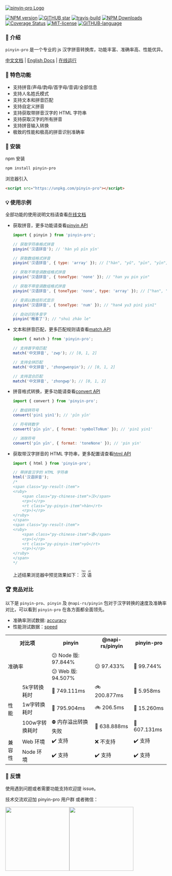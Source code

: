 [![pinyin-pro Logo](https://github.com/zh-lx/pinyin-pro/assets/73059627/79ffc02d-d223-40f9-a223-ddd2a9c9534b)](https://github.com/zh-lx/pinyin-pro)

[![NPM version](https://img.shields.io/npm/v/pinyin-pro.svg)](https://www.npmjs.com/package/pinyin-pro)
[![GITHUB star](https://img.shields.io/github/stars/zh-lx/pinyin-pro.svg)](https://github.com/zh-lx/pinyin-pro)
[![travis-build](https://travis-ci.com/zh-lx/pinyin-pro.svg?branch=main)](https://travis-ci.com/github/zh-lx/pinyin-pro)
[![NPM Downloads](https://img.shields.io/npm/dm/pinyin-pro.svg)](https://npmcharts.com/compare/pinyin-pro?minimal=true)
[![Coverage Status](https://coveralls.io/repos/github/zh-lx/pinyin-pro/badge.svg?branch=main)](https://coveralls.io/github/zh-lx/pinyin-pro?branch=main)
[![MIT-license](https://img.shields.io/npm/l/pinyin-pro.svg)](https://opensource.org/licenses/MIT)
[![GITHUB-language](https://img.shields.io/github/languages/top/zh-lx/pinyin-pro.svg)](https://github.com/zh-lx/pinyin-pro)

### 📖 介绍

`pinyin-pro` 是一个专业的 js 汉字拼音转换库，功能丰富、准确率高、性能优异。

[中文文档](https://pinyin-pro.cn) | [English Docs](https://pinyin-pro.cn/en) | [在线运行](https://pinyin-pro.cn/run/run)

### 🎨 特色功能

- 支持拼音/声母/韵母/首字母/音调/全部信息
- 支持人名姓氏模式
- 支持文本和拼音匹配
- 支持自定义拼音
- 支持获取带拼音汉字的 HTML 字符串
- 支持获取汉字的所有拼音
- 支持拼音输入转换
- 极致的性能和极高的拼音识别准确率

### 🔨 安装

npm 安装

```html
npm install pinyin-pro
```

浏览器引入

```html
<script src="https://unpkg.com/pinyin-pro"></script>
```

### 💡 使用示例

全部功能的使用说明文档请查看[在线文档](https://pinyin-pro.cn/use/pinyin)

- 获取拼音，更多功能请查看[pinyin API](https://pinyin-pro.cn/use/pinyin)

  ```js
  import { pinyin } from 'pinyin-pro';

  // 获取字符串格式拼音
  pinyin('汉语拼音'); // 'hàn yǔ pīn yīn'

  // 获取数组格式拼音
  pinyin('汉语拼音', { type: 'array' }); // ["hàn", "yǔ", "pīn", "yīn"]

  // 获取不带音调数组格式拼音
  pinyin('汉语拼音', { toneType: 'none' }); // "han yu pin yin"

  // 获取不带音调数组格式拼音
  pinyin('汉语拼音', { toneType: 'none', type: 'array' }); // ["han", "yu", "pin", "yin"]

  // 音调以数组形式显示
  pinyin('汉语拼音', { toneType: 'num' }); // "han4 yu3 pin1 yin1"

  // 自动识别多音字
  pinyin('睡着了'); // "shuì zháo le"
  ```

- 文本和拼音匹配，更多匹配规则请查看[match API](https://pinyin-pro.cn/use/match)

  ```js
  import { match } from 'pinyin-pro';

  // 支持首字母匹配
  match('中文拼音', 'zwp'); // [0, 1, 2]

  // 支持全拼匹配
  match('中文拼音', 'zhongwenpin'); // [0, 1, 2]

  // 支持混合匹配
  match('中文拼音', 'zhongwp'); // [0, 1, 2]
  ```

- 拼音格式转换，更多功能请查看[convert API](https://pinyin-pro.cn/use/convert)

  ```js
  import { convert } from 'pinyin-pro';

  // 数组转符号
  convert('pin1 yin1'); // 'pīn yīn'

  // 符号转数字
  convert('pīn yīn', { format: 'symbolToNum' }); // 'pin1 yin1'

  // 消除符号
  convert('pīn yīn', { format: 'toneNone' }); // 'pin yin'
  ```

- 获取带汉字拼音的 HTML 字符串，更多配置请查看[html API](https://pinyin-pro.cn/use/html)

  ```js
  import { html } from 'pinyin-pro';

  // 带拼音汉字的 HTML 字符串
  html('汉语拼音');
  /*
  <span class="py-result-item">
  <ruby>
      <span class="py-chinese-item">汉</span>
      <rp>(</rp>
      <rt class="py-pinyin-item">hàn</rt>
      <rp>)</rp>
  </ruby>
  </span>
  <span class="py-result-item">
  <ruby>
      <span class="py-chinese-item">语</span>
      <rp>(</rp>
      <rt class="py-pinyin-item">yǔ</rt>
      <rp>)</rp>
  </ruby>
  </span>
  */
  ```

  上述结果浏览器中预览效果如下：
  <span class="py-result-item">
  <ruby>
  <span class="py-chinese-item">汉</span>
  <rp>(</rp>
  <rt class="py-pinyin-item">hàn</rt>
  <rp>)</rp>
  </ruby>
  </span>
  <span class="py-result-item">
  <ruby>
  <span class="py-chinese-item">语</span>
  <rp>(</rp>
  <rt class="py-pinyin-item">yǔ</rt>
  <rp>)</rp>
  </ruby>
  </span>

### 🏆 竞品对比

以下是 `pinyin-pro`、`pinyin` 及 `@napi-rs/pinyin` 包对于汉字转换的速度及准确率对比，可以看到 `pinyin-pro` 在各方面都全面领先。

- 准确率测试数据: [accuracy](https://github.com/zh-lx/pinyin-pro/blob/main/benchmark/accuracy.js)
- 性能测试数据：[speed](https://github.com/zh-lx/pinyin-pro/blob/main/benchmark/speed.js)
<table>
    <tr>
        <th colspan="2">对比项</th>
        <th>pinyin</th>
        <th>@napi-rs/pinyin</th>
        <th>pinyin-pro</th>
    </tr>
    <tr>
        <td rowspan="2" colspan="2">准确率</td>
        <td>😕 Node 版: 97.844%</td>
        <td rowspan="2">😕 97.433%</td>
        <td rowspan="2">🤩 99.744%</td>
    </tr>
    <tr>
        <td>😕 Web 版: 94.507%	</td>
    </tr>
    <tr>
        <td rowspan="3">性能</td>
        <td>5k字转换耗时</td>
        <td>🐢 749.111ms</td>
        <td>🚲 200.877ms</td>
        <td>🚀 5.958ms</td>
    </tr>
    <tr>
        <td>1w字转换耗时</td>
        <td>🐢 795.904ms</td>
        <td>🚲 206.5ms</td>
        <td>🚀 15.260ms</td>
    </tr>
    <tr>
        <td>100w字转换耗时</td>
        <td>⛔ 内存溢出转换失败</td>
        <td>🚀 638.888ms</td>
        <td>🚀 607.131ms</td>
    </tr>
    <tr>
        <td rowspan="2">兼容性</td>
        <td>Web 环境</td>
        <td>✔️ 支持</td>
        <td>❌ 不支持</td>
        <td>✔️ 支持</td>
    </tr>
    <tr>
        <td>Node 环境</td>
        <td>✔️ 支持</td>
        <td>✔️ 支持</td>
        <td>✔️ 支持</td>
    </tr>
</table>

### 📠 反馈

使用遇到问题或者需要功能支持欢迎提 issue。

技术交流欢迎加 pinyin-pro 用户群 或者微信：

<div style="display: flex;">
  <img src="https://user-images.githubusercontent.com/73059627/226233976-5dbb9daa-6620-4d16-a2b0-359055dcafe1.png" width="200" >
  <img src="https://user-images.githubusercontent.com/73059627/226233691-848b2a40-f1a9-414e-a80f-3fc6c6209eb1.png" width="200" >
</div>
